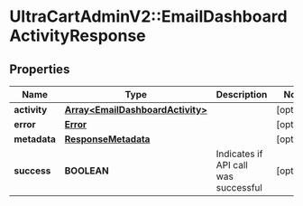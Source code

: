 # UltraCartAdminV2::EmailDashboardActivityResponse

## Properties
Name | Type | Description | Notes
------------ | ------------- | ------------- | -------------
**activity** | [**Array&lt;EmailDashboardActivity&gt;**](EmailDashboardActivity.md) |  | [optional] 
**error** | [**Error**](Error.md) |  | [optional] 
**metadata** | [**ResponseMetadata**](ResponseMetadata.md) |  | [optional] 
**success** | **BOOLEAN** | Indicates if API call was successful | [optional] 


